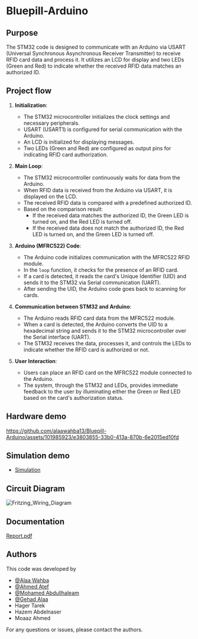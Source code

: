 # Bluepill-Arduino

## Purpose

The STM32 code is designed to communicate with an Arduino via USART (Universal Synchronous Asynchronous Receiver Transmitter) to receive RFID card data and process it. It utilizes an LCD for display and two LEDs (Green and Red) to indicate whether the received RFID data matches an authorized ID.

## Project flow

1. **Initialization**:
   - The STM32 microcontroller initializes the clock settings and necessary peripherals.
   - USART (USART1) is configured for serial communication with the Arduino.
   - An LCD is initialized for displaying messages.
   - Two LEDs (Green and Red) are configured as output pins for indicating RFID card authorization.

2. **Main Loop**:
   - The STM32 microcontroller continuously waits for data from the Arduino.
   - When RFID data is received from the Arduino via USART, it is displayed on the LCD.
   - The received RFID data is compared with a predefined authorized ID.
   - Based on the comparison result:
     - If the received data matches the authorized ID, the Green LED is turned on, and the Red LED is turned off.
     - If the received data does not match the authorized ID, the Red LED is turned on, and the Green LED is turned off.

3. **Arduino (MFRC522) Code**:
   - The Arduino code initializes communication with the MFRC522 RFID module.
   - In the `loop` function, it checks for the presence of an RFID card.
   - If a card is detected, it reads the card's Unique Identifier (UID) and sends it to the STM32 via Serial communication (UART).
   - After sending the UID, the Arduino code goes back to scanning for cards.

4. **Communication between STM32 and Arduino**:
   - The Arduino reads RFID card data from the MFRC522 module.
   - When a card is detected, the Arduino converts the UID to a hexadecimal string and sends it to the STM32 microcontroller over the Serial interface (UART).
   - The STM32 receives the data, processes it, and controls the LEDs to indicate whether the RFID card is authorized or not.

5. **User Interaction**:
   - Users can place an RFID card on the MFRC522 module connected to the Arduino.
   - The system, through the STM32 and LEDs, provides immediate feedback to the user by illuminating either the Green or Red LED based on the card's authorization status.


## Hardware demo


https://github.com/alaawahba13/Bluepill-Arduino/assets/101985923/e3803855-33b0-413a-870b-6e2015ed10fd


## Simulation demo 
  - [Simulation](https://github.com/alaawahba13/Bluepill-Arduino/tree/main/Simulation)
    
## Circuit Diagram 
![Fritzing_Wiring_Diagram](https://github.com/Gehad799/Bluepill-Arduino/assets/125475192/87b107d9-cf63-4332-9e7b-c2ec9edc8e2b)

## Documentation 
[Report.pdf](https://github.com/Gehad799/Bluepill-Arduino/files/13183076/Report.pdf)

## Authors

This code was developed by 
- [@Alaa Wahba](https://github.com/alaawahba13)
- [@Ahmed Atef](https://github.com/AhmedAtef283)
- [@Mohamed Abdullhaleam](https://github.com/Mohamedabdullhaleam)
- [@Gehad Alaa ](https://github.com/Gehad799)
- Hager Tarek 
- Hazem Abdelnaser
- Moaaz Ahmed

For any questions or issues, please contact the authors.
